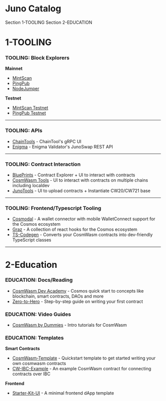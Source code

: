 # Juno Catalog

Section 1-TOOLING
Section 2-EDUCATION

# 1-TOOLING

### TOOLING: Block Explorers

**Mainnet**

- [MintScan](https://www.mintscan.io/juno)
- [PingPub](https://ping.pub/juno)
- [NodeJumper](https://nodejumper.io/juno)

**Testnet**
- [MintScan Testnet](https://testnet.mintscan.io/juno-testnet)
- [PingPub Testnet](https://testnet.ping.pub/juno)

---

### TOOLING: APIs

- [ChainTools](https://juno.grpcui.chaintools.host/) - ChainTool's gRPC UI
- [Enigma](https://api-junoswap.enigma-validator.com/swagger/#/) - Enigma Validator's JunoSwap REST API

---

### TOOLING: Contract Interaction

- [BluePrints](https://blueprints.juno.giansalex.dev/#/) - Contract Explorer + UI to interact with contracts
- [CosmWasm Tools](https://cosmwasm.tools/) - UI to interact with contracts on multiple chains including localdev
- [JunoTools](https://test.juno.tools/) - UI to upload contracts + Instantiate CW20/CW721 base  

---

### TOOLING: Frontend/Typescript Tooling

- [Cosmodal](https://github.com/NoahSaso/cosmodal) - A wallet connector with mobile WalletConnect support for the Cosmos ecosystem
- [Graz](https://github.com/strangelove-ventures/graz) - A collection of react hooks for the Cosmos ecosystem
- [TS-Codegen](https://github.com/CosmWasm/ts-codegen) - Converts your CosmWasm contracts into dev-friendly TypeScript classes

---

# 2-Education

### EDUCATION: Docs/Reading

- [CosmWasm Dev Academy](https://docs.cosmwasm.com/dev-academy/intro) - Cosmos quick start to concepts like blockchain, smart contracts, DAOs and more
- [Zero-to-Hero](https://github.com/Callum-A/cosmwasm-zero-to-hero) - Step-by-step guide on writing your first contract

### EDUCATION: Video Guides

- [CosmWasm by Dummies](https://youtu.be/YsrUGv6M8KQ) - Intro tutorials for CosmWasm

### EDUCATION: Templates

**Smart Contracts**

- [CosmWasm-Template](https://github.com/CosmWasm/cw-template) - Quickstart template to get started writing your own cosmwasm contracts
- [CW-IBC-Example](https://github.com/ezekiiel/cw-ibc-example) - An example CosmWasm contract for connecting contracts over IBC

**Frontend**

- [Starter-Kit-UI](https://github.com/CosmosContracts/starter-kit) - A minimal frontend dApp template









